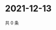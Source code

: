 # 2021-12-13

共 0 条

<!-- BEGIN WEIBO -->
<!-- 最后更新时间 Mon Dec 13 2021 18:16:43 GMT+0800 (China Standard Time) -->

<!-- END WEIBO -->
